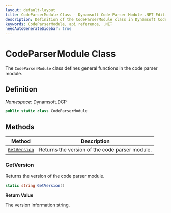 ```yaml
---
layout: default-layout
title: CodeParserModule Class - Dynamsoft Code Parser Module .NET Edition API Reference
description: Definition of the CodeParserModule class in Dynamsoft Code Parser Module .NET Edition.
keywords: CodeParserModule, api reference, .NET
needAutoGenerateSidebar: true
---
```


# CodeParserModule Class

The `CodeParserModule` class defines general functions in the code parser module.

## Definition

*Namespace:* Dynamsoft.DCP

```csharp
public static class CodeParserModule
```

## Methods

  | Method               | Description |
  |----------------------|-------------|
  | [`GetVersion`](#getversion) | Returns the version of the code parser module.|


### GetVersion

Returns the version of the code parser module.

```csharp
static string GetVersion()
```

**Return Value**

The version information string.


